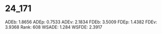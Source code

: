 # 24_171

ADEb: 1.8656
ADEp: 0.7533
ADEv: 2.1834
FDEb: 3.5009
FDEp: 1.4382
FDEv: 3.9368
Rank: 608
WSADE: 1.284
WSFDE: 2.3917
